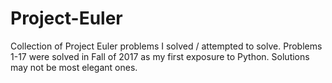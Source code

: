 # Project-Euler
Collection of Project Euler problems I solved / attempted to solve. Problems 1-17 were solved in Fall of 2017 as my first exposure to Python. Solutions may not be most elegant ones.

